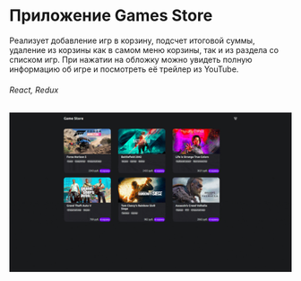 # Приложение Games Store
Реализует добавление игр в корзину, подсчет итоговой суммы, удаление из корзины как в самом меню корзины, так и из раздела со списком игр. При нажатии на обложку можно увидеть полную информацию об игре и посмотреть её трейлер из YouTube.
###### React, Redux
![gamesStore](public/gamestore.gif)
